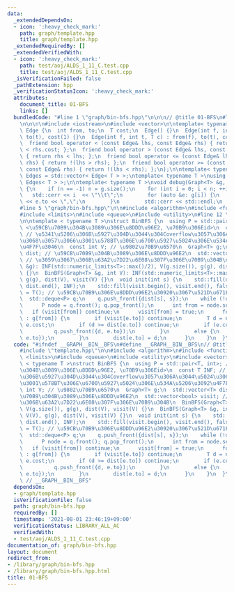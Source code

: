 ```yaml
---
data:
  _extendedDependsOn:
  - icon: ':heavy_check_mark:'
    path: graph/template.hpp
    title: graph/template.hpp
  _extendedRequiredBy: []
  _extendedVerifiedWith:
  - icon: ':heavy_check_mark:'
    path: test/aoj/ALDS_1_11_C.test.cpp
    title: test/aoj/ALDS_1_11_C.test.cpp
  _isVerificationFailed: false
  _pathExtension: hpp
  _verificationStatusIcon: ':heavy_check_mark:'
  attributes:
    document_title: 01-BFS
    links: []
  bundledCode: "#line 1 \"graph/bin-bfs.hpp\"\n\n\n// @title 01-BFS\n#line 1 \"graph/template.hpp\"\
    \n\n\n\n#include <iostream>\n#include <vector>\n\ntemplate< typename T >\nstruct\
    \ Edge {\n  int from, to;\n  T cost;\n  Edge() {}\n  Edge(int f, int t) : from(f),\
    \ to(t), cost(1) {}\n  Edge(int f, int t, T c) : from(f), to(t), cost(c) {}\n\
    \  friend bool operator < (const Edge& lhs, const Edge& rhs) { return lhs.cost\
    \ < rhs.cost; };\n  friend bool operator > (const Edge& lhs, const Edge& rhs)\
    \ { return rhs < lhs; };\n  friend bool operator <= (const Edge& lhs, const Edge&\
    \ rhs) { return !(lhs > rhs); };\n  friend bool operator >= (const Edge& lhs,\
    \ const Edge& rhs) { return !(lhs < rhs); };\n};\n\ntemplate< typename T >\nusing\
    \ Edges = std::vector< Edge< T > >;\ntemplate< typename T >\nusing Graph = std::vector<\
    \ Edges< T > >;\n\ntemplate< typename T >\nvoid debug(Graph<T> &g, int n = -1)\
    \ {\n    if (n == -1) n = g.size();\n    for (int i = 0; i < n; ++i) {\n     \
    \   std::cerr << i  << \"\\t\";\n        for (auto &e: g[i]) {\n            std::cerr\
    \ << e.to << \",\";\n        }\n        std::cerr << std::endl;\n    }\n}\n\n\n\
    #line 5 \"graph/bin-bfs.hpp\"\n\n#include <algorithm>\n#include <functional>\n\
    #include <limits>\n#include <queue>\n#include <utility>\n#line 12 \"graph/bin-bfs.hpp\"\
    \n\ntemplate < typename T >\nstruct BinBFS {\n  using P = std::pair<T, int>; //\
    \ <\u59CB\u70B9\u304B\u3089\u306E\u8DDD\u96E2, \u70B9\u306Eid>\n  const T INF;\
    \ // \u5341\u5206\u306B\u5927\u304D\u3044\u304Coverflow\u3057\u306A\u3044\u5024\
    \u3068\u3057\u3066\u3001\u578BT\u306E\u6700\u5927\u5024\u306E\u534A\u5206\u3092\
    \u4F7F\u3046\n  const int V; // \u9802\u70B9\u6570\n  Graph<T> g;\n  std::vector<T>\
    \ dist; // \u59CB\u70B9\u304B\u3089\u306E\u8DDD\u96E2\n  std::vector<bool> visit;\
    \ // \u3059\u3067\u306B\u63A2\u7D22\u6E08\u307F\u306E\u70B9\u304B\n  BinBFS(Graph<T>\
    \ &g): INF(std::numeric_limits<T>::max()/2), V(g.size()), g(g), dist(V), visit(V)\
    \ {}\n  BinBFS(Graph<T> &g, int V): INF(std::numeric_limits<T>::max()/2), V(V),\
    \ g(g), dist(V), visit(V) {}\n  void init(int s) {\n    std::fill(dist.begin(),\
    \ dist.end(), INF);\n    std::fill(visit.begin(), visit.end(), false);\n    dist[s]\
    \ = T(); // \u59CB\u70B9\u306E\u8DDD\u96E2\u30920\u3067\u521D\u671F\u5316\n  \
    \  std::deque<P> q;\n    q.push_front({dist[s], s});\n    while (!q.empty()) {\n\
    \      P node = q.front(); q.pop_front();\n      int from = node.second;\n   \
    \   if (visit[from]) continue;\n      visit[from] = true;\n      for (auto &e\
    \ : g[from]) {\n        if (visit[e.to]) continue;\n        T d = node.first +\
    \ e.cost;\n        if (d >= dist[e.to]) continue;\n        if (e.cost == 0) {\n\
    \          q.push_front({d, e.to});\n        }\n        else {\n          q.push_back({d,\
    \ e.to});\n        }\n        dist[e.to] = d;\n      }\n    }\n  }\n};\n\n\n"
  code: "#ifndef __GRAPH__BIN__BFS\n#define __GRAPH__BIN__BFS\n// @title 01-BFS\n\
    #include \"template.hpp\"\n\n#include <algorithm>\n#include <functional>\n#include\
    \ <limits>\n#include <queue>\n#include <utility>\n#include <vector>\n\ntemplate\
    \ < typename T >\nstruct BinBFS {\n  using P = std::pair<T, int>; // <\u59CB\u70B9\
    \u304B\u3089\u306E\u8DDD\u96E2, \u70B9\u306Eid>\n  const T INF; // \u5341\u5206\
    \u306B\u5927\u304D\u3044\u304Coverflow\u3057\u306A\u3044\u5024\u3068\u3057\u3066\
    \u3001\u578BT\u306E\u6700\u5927\u5024\u306E\u534A\u5206\u3092\u4F7F\u3046\n  const\
    \ int V; // \u9802\u70B9\u6570\n  Graph<T> g;\n  std::vector<T> dist; // \u59CB\
    \u70B9\u304B\u3089\u306E\u8DDD\u96E2\n  std::vector<bool> visit; // \u3059\u3067\
    \u306B\u63A2\u7D22\u6E08\u307F\u306E\u70B9\u304B\n  BinBFS(Graph<T> &g): INF(std::numeric_limits<T>::max()/2),\
    \ V(g.size()), g(g), dist(V), visit(V) {}\n  BinBFS(Graph<T> &g, int V): INF(std::numeric_limits<T>::max()/2),\
    \ V(V), g(g), dist(V), visit(V) {}\n  void init(int s) {\n    std::fill(dist.begin(),\
    \ dist.end(), INF);\n    std::fill(visit.begin(), visit.end(), false);\n    dist[s]\
    \ = T(); // \u59CB\u70B9\u306E\u8DDD\u96E2\u30920\u3067\u521D\u671F\u5316\n  \
    \  std::deque<P> q;\n    q.push_front({dist[s], s});\n    while (!q.empty()) {\n\
    \      P node = q.front(); q.pop_front();\n      int from = node.second;\n   \
    \   if (visit[from]) continue;\n      visit[from] = true;\n      for (auto &e\
    \ : g[from]) {\n        if (visit[e.to]) continue;\n        T d = node.first +\
    \ e.cost;\n        if (d >= dist[e.to]) continue;\n        if (e.cost == 0) {\n\
    \          q.push_front({d, e.to});\n        }\n        else {\n          q.push_back({d,\
    \ e.to});\n        }\n        dist[e.to] = d;\n      }\n    }\n  }\n};\n\n#endif\
    \ // __GRAPH__BIN__BFS"
  dependsOn:
  - graph/template.hpp
  isVerificationFile: false
  path: graph/bin-bfs.hpp
  requiredBy: []
  timestamp: '2021-08-01 23:46:19+09:00'
  verificationStatus: LIBRARY_ALL_AC
  verifiedWith:
  - test/aoj/ALDS_1_11_C.test.cpp
documentation_of: graph/bin-bfs.hpp
layout: document
redirect_from:
- /library/graph/bin-bfs.hpp
- /library/graph/bin-bfs.hpp.html
title: 01-BFS
---
```

